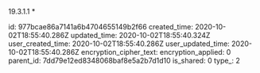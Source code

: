 19.3.1.1 *

id: 977bcae86a7141a6b4704655149b2f66
created_time: 2020-10-02T18:55:40.286Z
updated_time: 2020-10-02T18:55:40.324Z
user_created_time: 2020-10-02T18:55:40.286Z
user_updated_time: 2020-10-02T18:55:40.286Z
encryption_cipher_text: 
encryption_applied: 0
parent_id: 7dd79e12ed8348068baf8e5a2b7d1d10
is_shared: 0
type_: 2